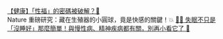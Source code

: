 [【健康】「性福」的密碼被破解？🔑
<br/>](https://www.dcard.tw/@drugnews/post/258008604)
Nature 重磅研究：藏在生殖器的小圓球，竟是快感的關鍵！💥
[🌙💤 失眠不只是「沒睡好」那麼簡單！與慢性病、精神疾病都有關，別再小看它了 🧠
<br/>](https://www.dcard.tw/@drugnews/post/258858632)